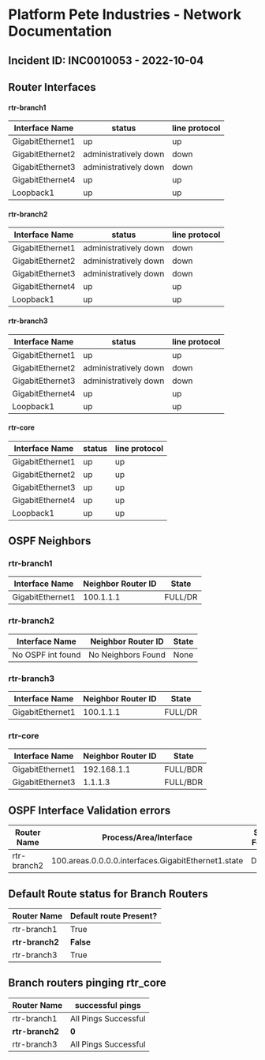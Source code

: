 # Platform Pete Industries - Network Documentation
## Incident ID: INC0010053 - 2022-10-04

## Router Interfaces

#### **rtr-branch1**
| Interface Name | status | line protocol
| -------------- | ------- | ------------ |
| GigabitEthernet1 | up | up |
| GigabitEthernet2 | administratively down | down |
| GigabitEthernet3 | administratively down | down |
| GigabitEthernet4 | up | up |
| Loopback1 | up | up |
#### **rtr-branch2**
| Interface Name | status | line protocol
| -------------- | ------- | ------------ |
| GigabitEthernet1 | administratively down | down |
| GigabitEthernet2 | administratively down | down |
| GigabitEthernet3 | administratively down | down |
| GigabitEthernet4 | up | up |
| Loopback1 | up | up |
#### **rtr-branch3**
| Interface Name | status | line protocol
| -------------- | ------- | ------------ |
| GigabitEthernet1 | up | up |
| GigabitEthernet2 | administratively down | down |
| GigabitEthernet3 | administratively down | down |
| GigabitEthernet4 | up | up |
| Loopback1 | up | up |
#### **rtr-core**
| Interface Name | status | line protocol
| -------------- | ------- | ------------ |
| GigabitEthernet1 | up | up |
| GigabitEthernet2 | up | up |
| GigabitEthernet3 | up | up |
| GigabitEthernet4 | up | up |
| Loopback1 | up | up |

## OSPF Neighbors

### **rtr-branch1**
| Interface Name | Neighbor Router ID | State
| ---------------- | ------------------ | -------- |
| GigabitEthernet1 | 100.1.1.1 | FULL/DR
### **rtr-branch2**
| Interface Name | Neighbor Router ID | State
| ---------------- | ------------------ | -------- |
| No OSPF int found | No Neighbors Found | None
### **rtr-branch3**
| Interface Name | Neighbor Router ID | State
| ---------------- | ------------------ | -------- |
| GigabitEthernet1 | 100.1.1.1 | FULL/DR
### **rtr-core**
| Interface Name | Neighbor Router ID | State
| ---------------- | ------------------ | -------- |
| GigabitEthernet1 | 192.168.1.1 | FULL/BDR
| GigabitEthernet3 | 1.1.1.3 | FULL/BDR

## OSPF Interface Validation errors
| Router Name | Process/Area/Interface | State Found |
| ----------- | ------------------------ | ---------- |
| rtr-branch2 | 100.areas.0.0.0.0.interfaces.GigabitEthernet1.state | DOWN

## Default Route status for Branch Routers
| Router Name | Default route Present? 
| -------------- | ------- | 
| rtr-branch1 | True
| **rtr-branch2** | **False**
| rtr-branch3 | True

## Branch routers pinging **rtr_core**
| Router Name | successful pings 
| -------------- | ------- | 
| rtr-branch1 | All Pings Successful
| **rtr-branch2** | **0**
| rtr-branch3 | All Pings Successful
